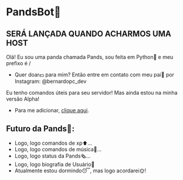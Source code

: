 # PandsBot🐼
## SERÁ LANÇADA QUANDO ACHARMOS UMA HOST
Olá! Eu sou uma panda chamada Pands, sou feita em Python🐍 e meu prefixo é /

- Quer doar💵 para mim? Então entre em contato com meu pai🤵 por Instagram: @bernardopc_dev

Eu tenho comandos úteis para seu servidor! Mas ainda estou na minha versão Alpha!


- Para me adicionar, <a href="discordapp.com/oauth2/authorize?client_id=764655911633027092&scope=bot&permissions=8">clique aqui</a>.


## Futuro da Pands🐼:

- Logo, logo comandos de xp⬆️...
- Logo, logo comandos de música🎵...
- Logo, logo status da Pands🗞...
- Logo, logo biografia de Usuário🤞
- Atualmente estou dormindo😴, mas logo acordarei🌞!

